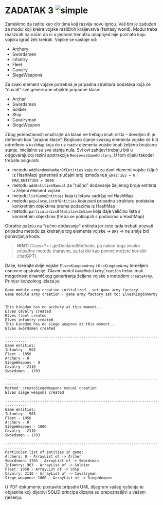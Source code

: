 
# ZADATAK 3 ![simple](https://img.shields.io/badge/complexity-***-orange)

Zamislimo da radite kao dio tima koji razvija novu igricu. Vaš tim je zadužen za modul koji kreira vojske različitih kraljevstva (fantasy world). Modul treba realizirati na način da ni u jednom trenutku unaprijed nije poznato koju vojsku igrač želi kreirati. Vojske se sastoje od:

 - Archery
 - Swordsmen
 - Infantry
 - Fleet
 - Cavalry
 - SiegeWeapons

Za svaki element vojske potrebna je pripadna struktura podataka koja će "čuvati" sve generirane objekte pripadne klase:

- Archer
- Swordsman
- Soldier
- Ship
- Cavalryman
- SiegeWeapon

Zbog jednostanosti smatrajte da klase ne trebaju imati ništa - dovoljno ih je definirati kao "prazne klase". Brojčano stanje svakog elementa vojske će biti određeno s `HashMap` koja će uz naziv elementa vojske imati željeno brojčano stanje. Inicijalno su sva stanja nula. Svi ovi zahtjevi trebaju biti u odgovarajućoj razini apstrakcije `MedievalGameFactory`. U tom dijelu također trebate osigurati:

- metodu `addRandomNumberOfEntities` koja će za dani element vojske (ključ iz HashMap) generirati slučajni broj između `MIN_ENTITIES = 0` i `MAX_ENTITIES = 3000`
- metodu `addEntitiesManual` za "ručno" dodavanje željenog broja entiteta u željeni element vojske
- metodu `listGameEntities` koja izlistava sadržaj od HashMap
- metodu `populateListOfEntities` koja puni pripadnu strukturu podataka konkretnim objektima prema podacima iz HashMap
- metodu `particularLisOfEntitiesInGame` koja daje veličinu lista s konkretnim objektima (treba se poklapati s podacima u HashMap)

Obratite pažnju na "ručno dodavanje" entiteta jer ćete tada trebati pozvati pripadnu metodu za kreiranje tog elementa vojske &rarr; `DRY` &rarr; ne smije biti ponavljanja koda. 

> **HINT:** Class<?> i getDeclaredMethods, pa nakon toga invoke pripadne metode (naravno, za taj dio kao pomoć možete koristiti chatGPT).

Dalje, kreirajte dvije vojske `ElvesKingdomArmy` i `OrcKingdomArmy` temeljem osnovne apstrakcije. Glavni modul `GameModulArmyCreation` treba imati mogućnost dinamičkog generiranja željene vojske s metodom `createArmy`. Primjer konzolnog izlaza je:

```
Game module army creation initialized - set game army factory...
Game module army creation - game army factory set to: ElvesKingdomArmy


This kingdom has no archery at this moment...
Elves cavalry created
Elves fleet created
Elves infantry created
This kingdom has no siege weapons at this moment...
Elves swordsmen created

--------------------------------------------------------------------------------
Game entities:
Infantry - 963
Fleet - 1058
Archery - 0
SiegeWeapons - 0
Cavalry - 2110
Swordsmen - 1703

----------------------------------------------------------------------------
Method: createSiegeWeapons manual creation
Elves siege weapons created

--------------------------------------------------------------------------------
Game entities:
Infantry - 963
Fleet - 1058
Archery - 0
SiegeWeapons - 1000
Cavalry - 2110
Swordsmen - 1703

--------------------------------------------------------------------------------
Particular list of entities in game:
Archers: 0 - ArrayList of -> Archer
Swordsmen: 1703 - ArrayList of -> Swordsman
Infantry: 963 - ArrayList of -> Soldier
Fleet: 1058 - ArrayList of -> Ship
Cavalry: 2110 - ArrayList of -> Cavalryman
Siege weapons: 1000 - ArrayList of -> SiegeWeapon

```

U PDF dokumentu postavite pripadni UML dijagram vašeg rješenja te objasnite koji dijelovi SOLID principa dizajna su prepoznatljivi u vašem rješenju. 
